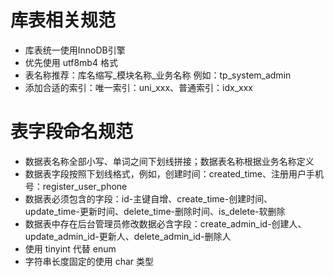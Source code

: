 # 库表相关规范
- 库表统一使用InnoDB引擎
- 优先使用 utf8mb4 格式
- 表名称推荐：库名缩写_模块名称_业务名称 例如：tp_system_admin
- 添加合适的索引：唯一索引：uni_xxx、普通索引：idx_xxx

# 表字段命名规范
- 数据表名称全部小写、单词之间下划线拼接；数据表名称根据业务名称定义
- 数据表字段按照下划线格式，例如，创建时间：created_time、注册用户手机号：register_user_phone
- 数据表必须包含的字段：id-主键自增、create_time-创建时间、update_time-更新时间、delete_time-删除时间、is_delete-软删除
- 数据表中存在后台管理员修改数据必含字段：create_admin_id-创建人、update_admin_id-更新人、delete_admin_id-删除人
- 使用 tinyint 代替 enum
- 字符串长度固定的使用 char 类型